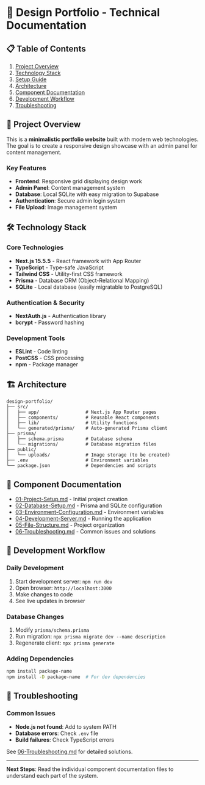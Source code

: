 # 🚀 Design Portfolio - Technical Documentation

## 📋 Table of Contents

1. [Project Overview](#project-overview)
2. [Technology Stack](#technology-stack)
3. [Setup Guide](#setup-guide)
4. [Architecture](#architecture)
5. [Component Documentation](#component-documentation)
6. [Development Workflow](#development-workflow)
7. [Troubleshooting](#troubleshooting)

## 🎯 Project Overview

This is a **minimalistic portfolio website** built with modern web technologies. The goal is to create a responsive design showcase with an admin panel for content management.

### Key Features
- **Frontend**: Responsive grid displaying design work
- **Admin Panel**: Content management system
- **Database**: Local SQLite with easy migration to Supabase
- **Authentication**: Secure admin login system
- **File Upload**: Image management system

## 🛠 Technology Stack

### Core Technologies
- **Next.js 15.5.5** - React framework with App Router
- **TypeScript** - Type-safe JavaScript
- **Tailwind CSS** - Utility-first CSS framework
- **Prisma** - Database ORM (Object-Relational Mapping)
- **SQLite** - Local database (easily migratable to PostgreSQL)

### Authentication & Security
- **NextAuth.js** - Authentication library
- **bcrypt** - Password hashing

### Development Tools
- **ESLint** - Code linting
- **PostCSS** - CSS processing
- **npm** - Package manager

## 🏗 Architecture

```
design-portfolio/
├── src/
│   ├── app/                 # Next.js App Router pages
│   ├── components/          # Reusable React components
│   ├── lib/                 # Utility functions
│   └── generated/prisma/    # Auto-generated Prisma client
├── prisma/
│   ├── schema.prisma        # Database schema
│   └── migrations/          # Database migration files
├── public/
│   └── uploads/             # Image storage (to be created)
├── .env                     # Environment variables
└── package.json             # Dependencies and scripts
```

## 📖 Component Documentation

- [01-Project-Setup.md](./01-Project-Setup.md) - Initial project creation
- [02-Database-Setup.md](./02-Database-Setup.md) - Prisma and SQLite configuration
- [03-Environment-Configuration.md](./03-Environment-Configuration.md) - Environment variables
- [04-Development-Server.md](./04-Development-Server.md) - Running the application
- [05-File-Structure.md](./05-File-Structure.md) - Project organization
- [06-Troubleshooting.md](./06-Troubleshooting.md) - Common issues and solutions

## 🔄 Development Workflow

### Daily Development
1. Start development server: `npm run dev`
2. Open browser: `http://localhost:3000`
3. Make changes to code
4. See live updates in browser

### Database Changes
1. Modify `prisma/schema.prisma`
2. Run migration: `npx prisma migrate dev --name description`
3. Regenerate client: `npx prisma generate`

### Adding Dependencies
```bash
npm install package-name
npm install -D package-name  # For dev dependencies
```

## 🚨 Troubleshooting

### Common Issues
- **Node.js not found**: Add to system PATH
- **Database errors**: Check `.env` file
- **Build failures**: Check TypeScript errors

See [06-Troubleshooting.md](./06-Troubleshooting.md) for detailed solutions.

---

**Next Steps**: Read the individual component documentation files to understand each part of the system.
